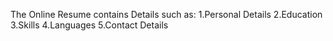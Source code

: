 
The Online Resume contains Details such as:
1.Personal Details
2.Education
3.Skills
4.Languages
5.Contact Details
